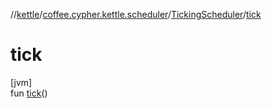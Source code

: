 //[kettle](../../../index.md)/[coffee.cypher.kettle.scheduler](../index.md)/[TickingScheduler](index.md)/[tick](tick.md)

# tick

[jvm]\
fun [tick](tick.md)()
